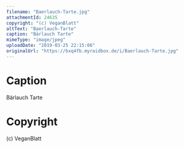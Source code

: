 ```yaml
---
filename: "Baerlauch-Tarte.jpg"
attachmentId: 24635
copyright: "(c) VeganBlatt"
altText: "Baerlauch-Tarte"
caption: "Bärlauch Tarte"
mimeType: "image/jpeg"
uploadDate: "2019-03-25 22:15:06"
originalUrl: "https://bxq4fb.myraidbox.de/i/Baerlauch-Tarte.jpg"
---
```


# Caption

Bärlauch Tarte

# Copyright

(c) VeganBlatt
